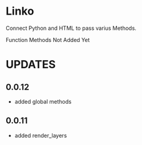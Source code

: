 # Linko
Connect Python and HTML to pass varius Methods.

Function Methods Not Added Yet

# UPDATES

## 0.0.12
* added global methods

## 0.0.11
* added render_layers